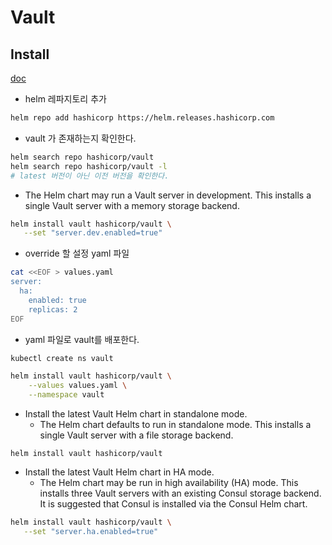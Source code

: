 
# Vault 

## Install

[doc](https://www.vaultproject.io/docs/platform/k8s/helm/run)

- helm 레파지토리 추가
```bash
helm repo add hashicorp https://helm.releases.hashicorp.com
```

- vault 가 존재하는지 확인한다.
```bash
helm search repo hashicorp/vault
helm search repo hashicorp/vault -l
# latest 버전이 아닌 이전 버전을 확인한다.
```

- The Helm chart may run a Vault server in development. This installs a single Vault server with a memory storage backend.
```bash
helm install vault hashicorp/vault \
   --set "server.dev.enabled=true"
```

- override 할 설정 yaml 파일
```bash
cat <<EOF > values.yaml
server:
  ha:
    enabled: true
    replicas: 2
EOF
```

- yaml 파일로 vault를 배포한다.
```bash
kubectl create ns vault

helm install vault hashicorp/vault \
    --values values.yaml \
    --namespace vault
```

- Install the latest Vault Helm chart in standalone mode.
  - The Helm chart defaults to run in standalone mode. This installs a single Vault server with a file storage backend.
```
helm install vault hashicorp/vault
```

- Install the latest Vault Helm chart in HA mode.
  - The Helm chart may be run in high availability (HA) mode. This installs three Vault servers with an existing Consul storage backend. It is suggested that Consul is installed via the Consul Helm chart.
```bash
helm install vault hashicorp/vault \
   --set "server.ha.enabled=true"
```



